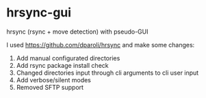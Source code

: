 # hrsync-gui
hrsync (rsync + move detection) with pseudo-GUI

I used https://github.com/dparoli/hrsync and make some changes:
1. Add manual configurated directories
2. Add rsync package install check
3. Changed directories input through cli arguments to cli user input
4. Add verbose/silent modes
5. Removed SFTP support
